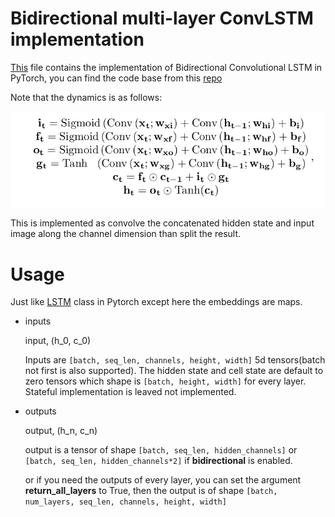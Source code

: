# Bidirectional multi-layer ConvLSTM implementation

[This](https://github.com/daleigehhh/Bidirectional_ConvLSTM/blob/main/ConvLSTM.py) file contains the implementation of Bidirectional Convolutional LSTM in PyTorch, you can find the code base from this [repo](https://github.com/ndrplz/ConvLSTM_pytorch?tab=readme-ov-file)

Note that the dynamics is as follows:

![dynamics](imgs/dynamics.png)

This is implemented as convolve the concatenated hidden state and input image along the channel dimension than split the result.

# Usage

Just like [LSTM](https://pytorch.org/docs/stable/generated/torch.nn.LSTM.html) class in Pytorch except here the embeddings are maps.

- inputs

  input, (h_0, c_0)

  Inputs are `[batch, seq_len, channels, height, width]` 5d tensors(batch not first is also supported). The hidden state and cell state are default to zero tensors which shape is `[batch, height, width]` for every layer. Stateful implementation is leaved not implemented.

- outputs

  output, (h_n, c_n)

  output is a tensor of shape `[batch, seq_len, hidden_channels]` or `[batch, seq_len, hidden_channels*2]`  if **bidirectional** is enabled.

  or if you need the outputs of every layer, you can set the argument **return_all_layers** to True, then the output is of shape `[batch, num_layers, seq_len, channels, height, width]`

